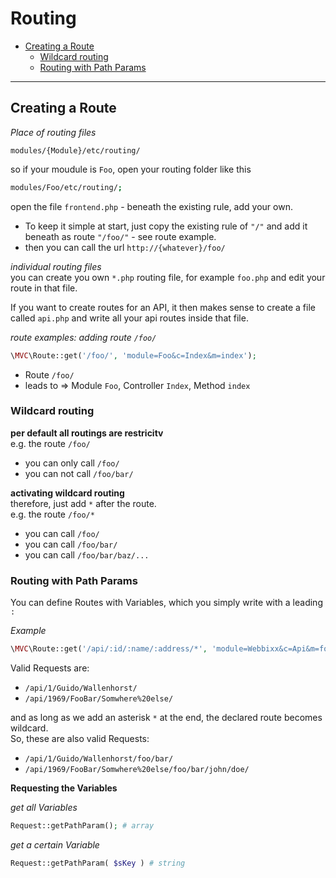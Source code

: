 
# Routing

- [Creating a Route](#Creating-a-Route)
    - [Wildcard routing](#wildcard-routing)
    - [Routing with Path Params](#path-params)

---

<a id="Creating-a-Route"></a>
## Creating a Route 

_Place of routing files_  
~~~
modules/{Module}/etc/routing/
~~~

so if your moudule is `Foo`, open your routing folder like this
~~~bash
modules/Foo/etc/routing/;
~~~

open the file `frontend.php` - beneath the existing rule, add your own.

- To keep it simple at start, just copy the existing rule of `"/"` and add it beneath as route `"/foo/"` - see route example.
- then you can call the url `http://{whatever}/foo/`

_individual routing files_  
you can create you own `*.php` routing file, for example `foo.php` and edit your route in that file.

If you want to create routes for an API, it then makes sense to create a file called `api.php` and write all your api routes inside that file.

_route examples: adding route `/foo/`_  
~~~php
\MVC\Route::get('/foo/', 'module=Foo&c=Index&m=index');
~~~
- Route `/foo/`
- leads to => Module `Foo`, Controller `Index`, Method `index`

<a id="wildcard-routing"></a>
### Wildcard routing   

**per default all routings are restricitv**  
e.g. the route `/foo/`  
- you can only call `/foo/`
- you can not call `/foo/bar/`

**activating wildcard routing**  
therefore, just add `*` after the route.  
e.g. the route `/foo/*`  
- you can call `/foo/`
- you can call `/foo/bar/`
- you can call `/foo/bar/baz/...`

<a id="path-params"></a>
### Routing with Path Params

You can define Routes with Variables, which you simply write with a leading `:`

_Example_  
~~~php
\MVC\Route::get('/api/:id/:name/:address/*', 'module=Webbixx&c=Api&m=foo');
~~~

Valid Requests are:
- `/api/1/Guido/Wallenhorst/`
- `/api/1969/FooBar/Somwhere%20else/`

and as long as we add an asterisk `*` at the end, the declared route becomes wildcard.    
So, these are also valid Requests:  
- `/api/1/Guido/Wallenhorst/foo/bar/`
- `/api/1969/FooBar/Somwhere%20else/foo/bar/john/doe/`

**Requesting the Variables** 

_get all  Variables_  
~~~php
Request::getPathParam(); # array
~~~

_get a certain Variable_  
~~~php
Request::getPathParam( $sKey ) # string
~~~

